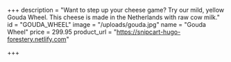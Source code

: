 +++
description = "Want to step up your cheese game? Try our mild, yellow Gouda Wheel. This cheese is made in the Netherlands with raw cow milk."
id = "GOUDA_WHEEL"
image = "/uploads/gouda.jpg"
name = "Gouda Wheel"
price = 299.95
product_url = "https://snipcart-hugo-forestery.netlify.com"

+++
